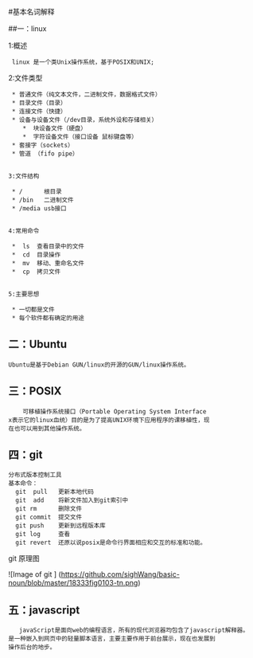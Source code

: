 #基本名词解释

##一：linux

   1:概述

     linux 是一个类Unix操作系统，基于POSIX和UNIX;


   2:文件类型

     * 普通文件（纯文本文件，二进制文件，数据格式文件）
     * 目录文件（目录）
     * 连接文件（快捷）
     * 设备与设备文件（/dev目录，系统外设和存储相关）
        *  块设备文件（硬盘）
        *  字符设备文件（接口设备 鼠标键盘等）
     * 套接字（sockets）
     * 管道 （fifo pipe）


    3:文件结构

     * /      根目录
     * /bin   二进制文件
     * /media usb接口


    4:常用命令  

     *  ls  查看目录中的文件
     *  cd  目录操作
     *  mv  移动、重命名文件
     *  cp  拷贝文件


    5:主要思想

     * 一切都是文件
     * 每个软件都有确定的用途


## 二：Ubuntu

    Ubuntu是基于Debian GUN/linux的开源的GUN/linux操作系统。


## 三：POSIX
        可移植操作系统接口（Portable Operating System Interface
    x表示它的linux血统）目的是为了提高UNIX环境下应用程序的课移植性，现
    在也可以用到其他操作系统。
## 四：git  
    分布式版本控制工具
    基本命令：
      git  pull   更新本地代码
      git  add    将新文件加入到git索引中
      git rm      删除文件
      git commit  提交文件
      git push    更新到远程版本库
      git log     查看
      git revert  还原以说posix是命令行界面相应和交互的标准和功能。
   git 原理图
   
  ![Image of git ]
      (https://github.com/sighWang/basic-noun/blob/master/18333fig0103-tn.png)
## 五：javascript
       javaScript是面向web的编程语言，所有的现代浏览器均包含了javascript解释器。
    是一种嵌入到网页中的轻量脚本语言，主要主要作用于前台展示，现在也发展到
    操作后台的地步。
